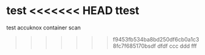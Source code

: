 test
<<<<<<< HEAD
ttest
=======
test
accuknox container scan 
>>>>>>> f9453fb534ba8bd250df6cb0a1c38fc7f685170bsdf
dfdf
ccc
ddd
fff
